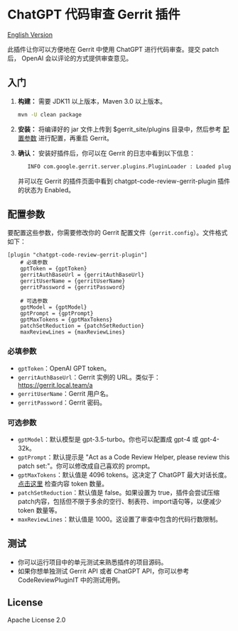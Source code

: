 # ChatGPT 代码审查 Gerrit 插件

[English Version](README.md)

此插件让你可以方便地在 Gerrit 中使用 ChatGPT 进行代码审查。提交 patch 后， OpenAI 会以评论的方式提供审查意见。

## 入门

1. **构建：** 需要 JDK11 以上版本，Maven 3.0 以上版本。

   ```bash
   mvn -U clean package
   ```

2. **安装：** 将编译好的 jar 文件上传到 $gerrit_site/plugins 目录中，然后参考 [配置参数](#配置参数) 进行配置，再重启
   Gerrit。

3. **确认：** 安装好插件后，你可以在 Gerrit 的日志中看到以下信息：

   ```bash
      INFO com.google.gerrit.server.plugins.PluginLoader : Loaded plugin chatgpt-code-review-gerrit-plugin, version 3.3.0
    ```
   并可以在 Gerrit 的插件页面中看到 chatgpt-code-review-gerrit-plugin 插件的状态为 Enabled。

## 配置参数

要配置这些参数，你需要修改你的 Gerrit 配置文件（`gerrit.config`）。文件格式如下：

```
[plugin "chatgpt-code-review-gerrit-plugin"]
    # 必填参数
    gptToken = {gptToken}
    gerritAuthBaseUrl = {gerritAuthBaseUrl}
    gerritUserName = {gerritUserName}
    gerritPassword = {gerritPassword}
   
    # 可选参数
    gptModel = {gptModel}
    gptPrompt = {gptPrompt}
    gptMaxTokens = {gptMaxTokens}
    patchSetReduction = {patchSetReduction}
    maxReviewLines = {maxReviewLines}
```

### 必填参数

- `gptToken`：OpenAI GPT token。
- `gerritAuthBaseUrl`：Gerrit 实例的 URL。类似于：https://gerrit.local.team/a
- `gerritUserName`：Gerrit 用户名。
- `gerritPassword`：Gerrit 密码。

### 可选参数

- `gptModel`：默认模型是 gpt-3.5-turbo。你也可以配置成 gpt-4 或 gpt-4-32k。
- `gptPrompt`：默认提示是 "Act as a Code Review Helper, please review this patch set:"。你可以修改成自己喜欢的 prompt。
- `gptMaxTokens`：默认值是 4096 tokens。这决定了 ChatGPT 最大对话长度。[点击这里](https://platform.openai.com/tokenizer)
  检查内容 token 数量。
- `patchSetReduction`：默认值是 false。如果设置为 true，插件会尝试压缩patch内容，包括但不限于多余的空行、制表符、import语句等，以便减少
  token 数量等。
- `maxReviewLines`：默认值是 1000。这设置了审查中包含的代码行数限制。

## 测试

- 你可以运行项目中的单元测试来熟悉插件的项目源码。
- 如果你想单独测试 Gerrit API 或者 ChatGPT API，你可以参考 CodeReviewPluginIT 中的测试用例。

## License

Apache License 2.0